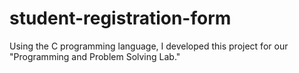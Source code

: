 # student-registration-form
Using the C programming language, I developed this project for our "Programming and Problem Solving Lab."
